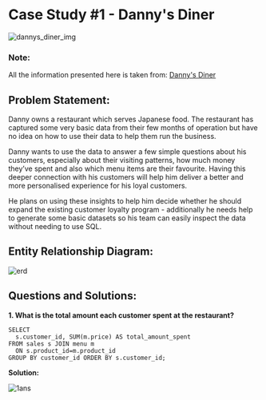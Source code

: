 # Case Study #1 - Danny's Diner

![dannys_diner_img](https://github.com/rakeshbangla41/8_Week_SQL_Challenge/assets/132288134/0705c4b9-d5ae-4e2d-a883-29f256115210)

### Note: 
All the information presented here is taken from: [Danny's Diner](https://8weeksqlchallenge.com/case-study-1/)

## Problem Statement:

Danny owns a restaurant which serves Japanese food. The restaurant has captured some very basic data from their few months of operation but have no idea on how to use their data to help them run the business.   

Danny wants to use the data to answer a few simple questions about his customers, especially about their visiting patterns, how much money they’ve spent and also which menu items are their favourite. Having this deeper connection with his customers will help him deliver a better and more personalised experience for his loyal customers.  

He plans on using these insights to help him decide whether he should expand the existing customer loyalty program - additionally he needs help to generate some basic datasets so his team can easily inspect the data without needing to use SQL.  

## Entity Relationship Diagram:
![erd](https://github.com/rakeshbangla41/8_Week_SQL_Challenge/assets/132288134/7852f956-986f-4bc3-839e-7a0953b12872)

## Questions and Solutions:

**1. What is the total amount each customer spent at the restaurant?**


```
SELECT 
  s.customer_id, SUM(m.price) AS total_amount_spent 
FROM sales s JOIN menu m 
  ON s.product_id=m.product_id 
GROUP BY customer_id ORDER BY s.customer_id;

```
**Solution:**

![1ans](https://github.com/rakeshbangla41/8_Week_SQL_Challenge/assets/132288134/2869e429-edcb-4719-9c50-74be4be70454)










